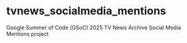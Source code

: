 # tvnews_socialmedia_mentions
Google Summer of Code (GSoC) 2025 TV News Archive Social Media Mentions project
